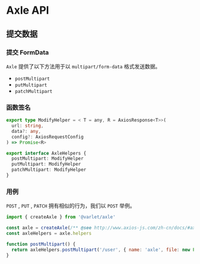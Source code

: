# Axle API

## 提交数据

### 提交 FormData

`Axle` 提供了以下方法用于以 `multipart/form-data` 格式发送数据。

- `postMultipart`
- `putMultipart`
- `patchMultipart`

### 函数签名

```ts
export type ModifyHelper = < T = any, R = AxiosResponse<T>>(
  url: string,
  data?: any,
  config?: AxiosRequestConfig
) => Promise<R>

export interface AxleHelpers {
  postMultipart: ModifyHelper
  putMultipart: ModifyHelper
  patchMultipart: ModifyHelper
}
```

### 用例

`POST` , `PUT` , `PATCH` 拥有相似的行为，我们以 `POST` 举例。

```js
import { createAxle } from '@varlet/axle'

const axle = createAxle(/** @see http://www.axios-js.com/zh-cn/docs/#axios-create-config **/)
const axleHelpers = axle.helpers

function postMultipart() {
  return axleHelpers.postMultipart('/user', { name: 'axle', file: new File() })
}
```

